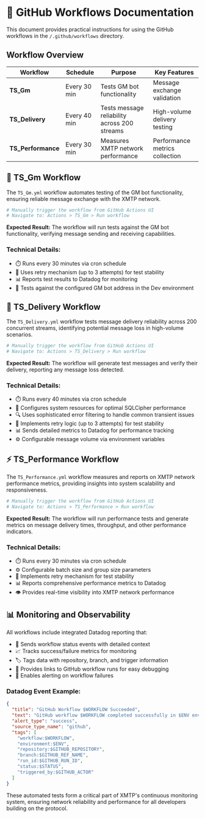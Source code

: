 # 🔄 GitHub Workflows Documentation

This document provides practical instructions for using the GitHub workflows in the `/.github/workflows` directory.

## Workflow Overview

| Workflow           | Schedule     | Purpose                                      | Key Features                   |
| ------------------ | ------------ | -------------------------------------------- | ------------------------------ |
| **TS_Gm**          | Every 30 min | Tests GM bot functionality                   | Message exchange validation    |
| **TS_Delivery**    | Every 40 min | Tests message reliability across 200 streams | High-volume delivery testing   |
| **TS_Performance** | Every 30 min | Measures XMTP network performance            | Performance metrics collection |

## 🤖 TS_Gm Workflow

The `TS_Gm.yml` workflow automates testing of the GM bot functionality, ensuring reliable message exchange with the XMTP network.

```bash
# Manually trigger the workflow from GitHub Actions UI
# Navigate to: Actions > TS_Gm > Run workflow
```

**Expected Result:** The workflow will run tests against the GM bot functionality, verifying message sending and receiving capabilities.

### Technical Details:

- ⏱️ Runs every 30 minutes via cron schedule
- 🔄 Uses retry mechanism (up to 3 attempts) for test stability
- 📊 Reports test results to Datadog for monitoring
- 🧪 Tests against the configured GM bot address in the Dev environment

## 📨 TS_Delivery Workflow

The `TS_Delivery.yml` workflow tests message delivery reliability across 200 concurrent streams, identifying potential message loss in high-volume scenarios.

```bash
# Manually trigger the workflow from GitHub Actions UI
# Navigate to: Actions > TS_Delivery > Run workflow
```

**Expected Result:** The workflow will generate test messages and verify their delivery, reporting any message loss detected.

### Technical Details:

- ⏱️ Runs every 40 minutes via cron schedule
- 🔧 Configures system resources for optimal SQLCipher performance
- 🔍 Uses sophisticated error filtering to handle common transient issues
- 🔄 Implements retry logic (up to 3 attempts) for test stability
- 📊 Sends detailed metrics to Datadog for performance tracking
- ⚙️ Configurable message volume via environment variables

## ⚡ TS_Performance Workflow

The `TS_Performance.yml` workflow measures and reports on XMTP network performance metrics, providing insights into system scalability and responsiveness.

```bash
# Manually trigger the workflow from GitHub Actions UI
# Navigate to: Actions > TS_Performance > Run workflow
```

**Expected Result:** The workflow will run performance tests and generate metrics on message delivery times, throughput, and other performance indicators.

### Technical Details:

- ⏱️ Runs every 30 minutes via cron schedule
- ⚙️ Configurable batch size and group size parameters
- 🔄 Implements retry mechanism for test stability
- 📊 Reports comprehensive performance metrics to Datadog
- 👁️ Provides real-time visibility into XMTP network performance

## 📊 Monitoring and Observability

All workflows include integrated Datadog reporting that:

- 📝 Sends workflow status events with detailed context
- 📈 Tracks success/failure metrics for monitoring
- 🏷️ Tags data with repository, branch, and trigger information
- 🔗 Provides links to GitHub workflow runs for easy debugging
- 🚨 Enables alerting on workflow failures

### Datadog Event Example:

```json
{
  "title": "GitHub Workflow $WORKFLOW Succeeded",
  "text": "GitHub workflow $WORKFLOW completed successfully in $ENV environment\n\nRepository: $GITHUB_REPOSITORY\nBranch: $GITHUB_REF_NAME\nRun ID: $GITHUB_RUN_ID\nTriggered by: $GITHUB_ACTOR\nWorkflow URL: https://github.com/$GITHUB_REPOSITORY/actions/runs/$GITHUB_RUN_ID",
  "alert_type": "success",
  "source_type_name": "github",
  "tags": [
    "workflow:$WORKFLOW",
    "environment:$ENV",
    "repository:$GITHUB_REPOSITORY",
    "branch:$GITHUB_REF_NAME",
    "run_id:$GITHUB_RUN_ID",
    "status:$STATUS",
    "triggered_by:$GITHUB_ACTOR"
  ]
}
```

These automated tests form a critical part of XMTP's continuous monitoring system, ensuring network reliability and performance for all developers building on the protocol.
